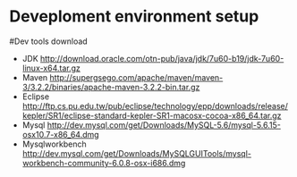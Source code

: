 Deveploment environment setup
=============================
#Dev tools download

* JDK
http://download.oracle.com/otn-pub/java/jdk/7u60-b19/jdk-7u60-linux-x64.tar.gz
* Maven
http://supergsego.com/apache/maven/maven-3/3.2.2/binaries/apache-maven-3.2.2-bin.tar.gz
* Eclipse
http://ftp.cs.pu.edu.tw/pub/eclipse/technology/epp/downloads/release/kepler/SR1/eclipse-standard-kepler-SR1-macosx-cocoa-x86_64.tar.gz
* Mysql
http://dev.mysql.com/get/Downloads/MySQL-5.6/mysql-5.6.15-osx10.7-x86_64.dmg
* Mysqlworkbench
http://dev.mysql.com/get/Downloads/MySQLGUITools/mysql-workbench-community-6.0.8-osx-i686.dmg

